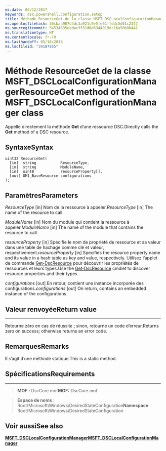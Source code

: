 ```yaml
---
ms.date: 06/12/2017
keywords: dsc,powershell,configuration,setup
title: Méthode ResourceGet de la classe MSFT_DSCLocalConfigurationManager
ms.openlocfilehash: 30cbaa907d4dc3a921c9e5fe61ffddc5d61c2347
ms.sourcegitcommit: 54534635eedacf531d8d6344019dc16a50b8b441
ms.translationtype: HT
ms.contentlocale: fr-FR
ms.lasthandoff: 05/16/2018
ms.locfileid: "34187865"
---
```

# <a name="resourceget-method-of-the-msftdsclocalconfigurationmanager-class"></a><span data-ttu-id="5421f-103">Méthode ResourceGet de la classe MSFT_DSCLocalConfigurationManager</span><span class="sxs-lookup"><span data-stu-id="5421f-103">ResourceGet method of the MSFT_DSCLocalConfigurationManager class</span></span>

<span data-ttu-id="5421f-104">Appelle directement la méthode **Get** d’une ressource DSC.</span><span class="sxs-lookup"><span data-stu-id="5421f-104">Directly calls the **Get** method of a DSC resource.</span></span>

<a name="syntax"></a><span data-ttu-id="5421f-105">Syntaxe</span><span class="sxs-lookup"><span data-stu-id="5421f-105">Syntax</span></span>
------

```mof
uint32 ResourceGet(
  [in]  string           ResourceType,
  [in]  string           ModuleName,
  [in]  uint8            resourceProperty[],
  [out] OMI_BaseResource configurations
);
```

<a name="parameters"></a><span data-ttu-id="5421f-106">Paramètres</span><span class="sxs-lookup"><span data-stu-id="5421f-106">Parameters</span></span>
----------

<span data-ttu-id="5421f-107">*ResourceType* \[in\] Nom de la ressource à appeler.</span><span class="sxs-lookup"><span data-stu-id="5421f-107">*ResourceType* \[in\] The name of the resource to call.</span></span>

<span data-ttu-id="5421f-108">*ModuleName* \[in\] Nom du module qui contient la ressource à appeler.</span><span class="sxs-lookup"><span data-stu-id="5421f-108">*ModuleName* \[in\] The name of the module that contains the resource to call.</span></span>

<span data-ttu-id="5421f-109">*resourceProperty* \[in\] Spécifie le nom de propriété de ressource et sa valeur dans une table de hachage comme clé et valeur, respectivement.</span><span class="sxs-lookup"><span data-stu-id="5421f-109">*resourceProperty* \[in\] Specifies the resource property name and its value in a hash table as key and value, respectively.</span></span> <span data-ttu-id="5421f-110">Utilisez l’applet de commande [Get-DscResource](https://technet.microsoft.com/library/dn521625.aspx) pour découvrir les propriétés de ressources et leurs types.</span><span class="sxs-lookup"><span data-stu-id="5421f-110">Use the [Get-DscResource](https://technet.microsoft.com/library/dn521625.aspx) cmdlet to discover resource properties and their types.</span></span>

<span data-ttu-id="5421f-111">*configurations* \[out\] En retour, contient une instance incorporée des configurations.</span><span class="sxs-lookup"><span data-stu-id="5421f-111">*configurations* \[out\] On return, contains an embedded instance of the configurations.</span></span>

## <a name="return-value"></a><span data-ttu-id="5421f-112">Valeur renvoyée</span><span class="sxs-lookup"><span data-stu-id="5421f-112">Return value</span></span>
------------

<span data-ttu-id="5421f-113">Retourne zéro en cas de réussite ; sinon, retourne un code d’erreur.</span><span class="sxs-lookup"><span data-stu-id="5421f-113">Returns zero on success; otherwise returns an error code.</span></span>

## <a name="remarks"></a><span data-ttu-id="5421f-114">Remarques</span><span class="sxs-lookup"><span data-stu-id="5421f-114">Remarks</span></span>

<span data-ttu-id="5421f-115">Il s’agit d’une méthode statique.</span><span class="sxs-lookup"><span data-stu-id="5421f-115">This is a static method.</span></span>

## <a name="requirements"></a><span data-ttu-id="5421f-116">Spécifications</span><span class="sxs-lookup"><span data-stu-id="5421f-116">Requirements</span></span>
------------
><span data-ttu-id="5421f-117">**MOF :** DscCore.mof</span><span class="sxs-lookup"><span data-stu-id="5421f-117">**MOF:** DscCore.mof</span></span>

><span data-ttu-id="5421f-118">**Espace de noms** : Root\Microsoft\Windows\DesiredStateConfiguration</span><span class="sxs-lookup"><span data-stu-id="5421f-118">**Namespace**: Root\Microsoft\Windows\DesiredStateConfiguration</span></span>


## <a name="see-also"></a><span data-ttu-id="5421f-119">Voir aussi</span><span class="sxs-lookup"><span data-stu-id="5421f-119">See also</span></span>


[<span data-ttu-id="5421f-120">**MSFT_DSCLocalConfigurationManager**</span><span class="sxs-lookup"><span data-stu-id="5421f-120">**MSFT_DSCLocalConfigurationManager**</span></span>](msft-dsclocalconfigurationmanager.md)